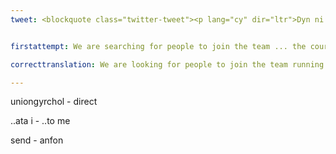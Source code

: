 ```yaml
---
tweet: <blockquote class="twitter-tweet"><p lang="cy" dir="ltr">Dyn ni’n chwilio am bobl i ymuno â’r tîm sy’n cynnal y cŵrs. Os oes diddordeb neu eisiau gwybod mwy plîs anfona neges uniongyrchol ata i.</p>&mdash; Welsh on Duolingo (@Welsh_Duolingo) <a href="https://twitter.com/Welsh_Duolingo/status/1277828780871102464?ref_src=twsrc%5Etfw">June 30, 2020</a></blockquote> <script async src="https://platform.twitter.com/widgets.js" charset="utf-8"></script>


firstattempt: We are searching for people to join the team ... the course. If ... or want to know more, please ... message ... 

correcttranslation: We are looking for people to join the team running the course. If you are interested or want to know more please send me a direct message.

---
```

uniongyrchol - direct

..ata i - ..to me

send - anfon


